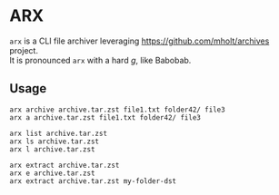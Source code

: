 # ARX

`arx` is a CLI file archiver leveraging https://github.com/mholt/archives project.\
It is pronounced `arx` with a hard *g*, like Babobab.

## Usage

```
arx archive archive.tar.zst file1.txt folder42/ file3
arx a archive.tar.zst file1.txt folder42/ file3

arx list archive.tar.zst
arx ls archive.tar.zst
arx l archive.tar.zst

arx extract archive.tar.zst
arx e archive.tar.zst
arx extract archive.tar.zst my-folder-dst
```
